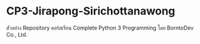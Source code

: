 # CP3-Jirapong-Sirichottanawong
 ตัวอย่าง Repository คอร์สเรียน Complete Python 3 Programming โดย BorntoDev Co., Ltd.
